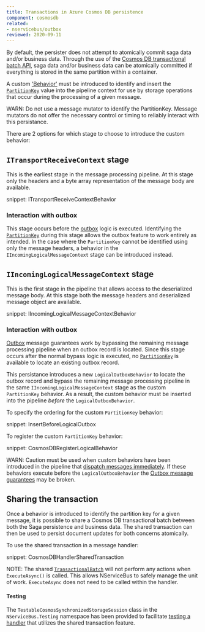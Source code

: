 ```yaml
---
title: Transactions in Azure Cosmos DB persistence
component: cosmosdb
related:
- nservicebus/outbox
reviewed: 2020-09-11
---
```


By default, the persister does not attempt to atomically commit saga data and/or business data. Through the use of the [Cosmos DB transactional batch API](https://devblogs.microsoft.com/cosmosdb/introducing-transactionalbatch-in-the-net-sdk/), saga data and/or business data can be atomically committed if everything is stored in the same partition within a container.

A custom ['Behavior'](/nservicebus/pipeline/manipulate-with-behaviors.md) must be introduced to identify and insert the [`PartitionKey`](https://docs.microsoft.com/en-us/dotnet/api/microsoft.azure.documents.partitionkey?view=azure-dotnet) value into the pipeline context for use by storage operations that occur during the processing of a given message.

WARN: Do not use a message mutator to identify the PartitionKey. Message mutators do not offer the necessary control or timing to reliably interact with this persistance.

There are 2 options for which stage to choose to introduce the custom behavior:

## `ITransportReceiveContext` stage

This is the earliest stage in the message processing pipeline. At this stage only the headers and a byte array representation of the message body are available. 

snippet: ITransportReceiveContextBehavior

### Interaction with outbox

This stage occurs before the [outbox](/nservicebus/outbox) logic is executed. Identifying the [`PartitionKey`](https://docs.microsoft.com/en-us/dotnet/api/microsoft.azure.documents.partitionkey?view=azure-dotnet) during this stage allows the outbox feature to work entirely as intended. In the case where the `PartitionKey` cannot be identified using only the message headers, a behavior in the `IIncomingLogicalMessageContext` stage can be introduced instead.

## `IIncomingLogicalMessageContext` stage

This is the first stage in the pipeline that allows access to the deserialized message body. At this stage both the message headers and deserialized message object are available.

snippet: IIncomingLogicalMessageContextBehavior

### Interaction with outbox

[Outbox](/nservicebus/outbox) message guarantees work by bypassing the remaining message processing pipeline when an outbox record is located. Since this stage occurs after the normal bypass logic is executed, no [`PartitionKey`](https://docs.microsoft.com/en-us/dotnet/api/microsoft.azure.documents.partitionkey?view=azure-dotnet) is available to locate an existing outbox record. 

This persistance introduces a new `LogicalOutboxBehavior` to locate the outbox record and bypass the remaining message processing pipeline in the same `IIncomingLogicalMessageContext` stage as the custom `PartitionKey` behavior. As a result, the custom behavior must be inserted into the pipeline _before_ the `LogicalOutboxBehavior`.

To specify the ordering for the custom `PartitionKey` behavior:

snippet: InsertBeforeLogicalOutbox

To register the custom `PartitionKey` behavior:

snippet: CosmosDBRegisterLogicalBehavior

WARN: Caution must be used when custom behaviors have been introduced in the pipeline that [dispatch messages immediately](/nservicebus/messaging/send-a-message.md#dispatching-a-message-immediately). If these behaviors execute before the `LogicalOutboxBehavior` the [Outbox message guarantees](/nservicebus/outbox/#how-it-works) may be broken.

## Sharing the transaction

Once a behavior is introduced to identify the partition key for a given message, it is possible to share a Cosmos DB transactional batch between both the Saga persistence and business data. The shared transaction can then be used to persist document updates for both concerns atomically.

To use the shared transaction in a message handler:

snippet: CosmosDBHandlerSharedTransaction

NOTE: The shared [`TransactionalBatch`](https://docs.microsoft.com/en-us/dotnet/api/microsoft.azure.cosmos.transactionalbatch?view=azure-dotnet) will not perform any actions when `ExecuteAsync()` is called. This allows NServiceBus to safely manage the unit of work. `ExecuteAsync` does not need to be called within the handler.

#### Testing

The `TestableCosmosSynchronizedStorageSession` class in the `NServiceBus.Testing` namespace has been provided to facilitate [testing a handler](/nservicebus/testing/) that utilizes the shared transaction feature.